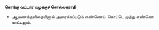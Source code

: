 **கொங்கு வட்டார வழக்குச் சொல்லகராதி**
- ஆமணக்குவிதையினால் அரைக்கப்படும் எண்ணெய். கொட்டெ முத்து எண்ணெ யாட்டனும்.


